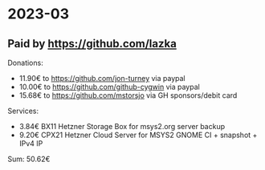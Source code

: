 # 2023-03

## Paid by https://github.com/lazka

Donations:

* 11.90€ to https://github.com/jon-turney via paypal
* 10.00€ to https://github.com/github-cygwin via paypal
* 15.68€ to https://github.com/mstorsjo via GH sponsors/debit card

Services:

* 3.84€ BX11 Hetzner Storage Box for msys2.org server backup
* 9.20€ CPX21 Hetzner Cloud Server for MSYS2 GNOME CI + snapshot + IPv4 IP

Sum: 50.62€
